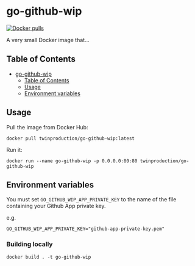 # go-github-wip

[![Docker pulls](https://img.shields.io/docker/pulls/twinproduction/go-github-wip.svg)](https://cloud.docker.com/repository/docker/twinproduction/go-github-wip)

A very small Docker image that...


## Table of Contents

- [go-github-wip](#go-github-wip)
  * [Table of Contents](#table-of-contents)
  * [Usage](#usage)
  * [Environment variables](#environment-variables)


## Usage

Pull the image from Docker Hub:

```
docker pull twinproduction/go-github-wip:latest
```

Run it:

```
docker run --name go-github-wip -p 0.0.0.0:80:80 twinproduction/go-github-wip
```


## Environment variables

You must set `GO_GITHUB_WIP_APP_PRIVATE_KEY` to the name of the file containing your Github App private key.

e.g.

```
GO_GITHUB_WIP_APP_PRIVATE_KEY="github-app-private-key.pem"
```


### Building locally

```
docker build . -t go-github-wip
```